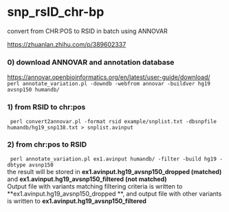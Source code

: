 # snp_rsID_chr-bp
convert from CHR:POS to RSID in batch using ANNOVAR 



https://zhuanlan.zhihu.com/p/389602337  
### 0) download ANNOVAR and annotation database <br>
https://annovar.openbioinformatics.org/en/latest/user-guide/download/ <br>
```perl annotate_variation.pl -downdb -webfrom annovar -buildver hg19 avsnp150 humandb/```

### 1) from RSID to chr:pos<br>
``` perl convert2annovar.pl -format rsid example/snplist.txt -dbsnpfile humandb/hg19_snp138.txt > snplist.avinput``` <br>
### 2) from chr:pos to RSID<br> 
``` perl annotate_variation.pl ex1.avinput humandb/ -filter -build hg19 -dbtype avsnp150``` <br>
the result will be stored in **ex1.avinput.hg19_avsnp150_dropped (matched)** and **ex1.avinput.hg19_avsnp150_filtered (not matched)** <br>
 Output file with variants matching filtering criteria is written to **ex1.avinput.hg19_avsnp150_dropped **, and output file with other variants is written to **ex1.avinput.hg19_avsnp150_filtered**
 
